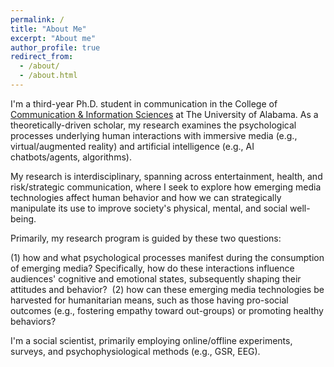 ```yaml
---
permalink: /
title: "About Me"
excerpt: "About me"
author_profile: true
redirect_from: 
  - /about/
  - /about.html
---
```


I'm a third-year Ph.D. student in communication in the College of [Communication & Information Sciences](cis.ua.edu) at The University of Alabama. As a theoretically-driven scholar, my research examines the psychological processes underlying human interactions with immersive media (e.g., virtual/augmented reality) and artificial intelligence (e.g., AI chatbots/agents, algorithms).

My research is interdisciplinary, spanning across entertainment, health, and risk/strategic communication, where I seek to explore how emerging media technologies affect human behavior and how we can strategically manipulate its use to improve society's physical, mental, and social well-being.

Primarily, my research program is guided by these two questions:

(1) how and what psychological processes manifest during the consumption of emerging media? Specifically, how do these interactions influence audiences' cognitive and emotional states, subsequently shaping their attitudes and behavior?
​
(2) how can these emerging media technologies be harvested for humanitarian means, such as those having pro-social outcomes (e.g., fostering empathy toward out-groups) or promoting healthy behaviors?

I'm a social scientist, primarily employing online/offline experiments, surveys, and psychophysiological methods (e.g., GSR, EEG).
